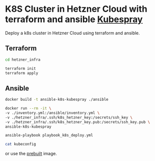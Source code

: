 # K8S Cluster in Hetzner Cloud with terraform and ansible [Kubespray](https://kubespray.io/)

Deploy a k8s cluster in Hetzner Cloud using terraform and ansible.

## Terraform

```bash
cd hetzner_infra

terraform init
terraform apply
```

## Ansible

```bash
docker build -t ansible-k8s-kubespray ./ansible

docker run --rm -it \
-v ./inventory.yml:/ansible/inventory.yml \
-v ./hetzner_infra/.ssh/k8s_hetzner_key:/secrets/ssh_key \
-v ./hetzner_infra/.ssh/k8s_hetzner_key.pub:/secrets/ssh_key.pub \
ansible-k8s-kubespray

ansible-playbook playbook_k8s_deploy.yml

cat kubeconfig
```

or use the [prebuilt](https://hub.docker.com/repository/docker/ujstor/ansible-k8s-kubespray/general) image.
